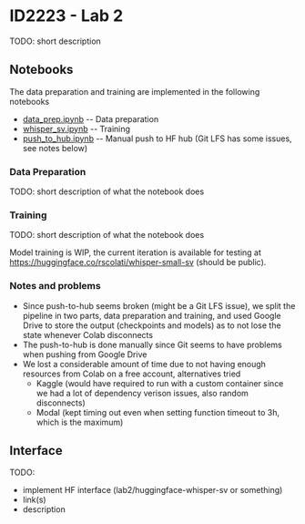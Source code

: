 # ID2223 - Lab 2

TODO: short description

## Notebooks

The data preparation and training are implemented in the following notebooks
* [data_prep.ipynb](./data_prep.ipynb) -- Data preparation
* [whisper_sv.ipynb](./whisper_sv.ipynb) -- Training
* [push_to_hub.ipynb](./push_to_hub.ipynb) -- Manual push to HF hub (Git LFS has some issues, see notes below)

### Data Preparation

TODO: short description of what the notebook does

### Training

TODO: short description of what the notebook does

Model training is WIP, the current iteration is available for testing at https://huggingface.co/rscolati/whisper-small-sv (should be public).

### Notes and problems

* Since push-to-hub seems broken (might be a Git LFS issue), we split the pipeline in two parts, data preparation and training, and used Google Drive to store the output (checkpoints and models) as to not lose the state whenever Colab disconnects
* The push-to-hub is done manually since Git seems to have problems when pushing from Google Drive
* We lost a considerable amount of time due to not having enough resources from Colab on a free account, alternatives tried
    * Kaggle (would have required to run with a custom container since we had a lot of dependency verison issues, also random disconnects)
    * Modal (kept timing out even when setting function timeout to 3h, which is the maximum)

## Interface

TODO:
- implement HF interface (lab2/huggingface-whisper-sv or something)
- link(s)
- description
